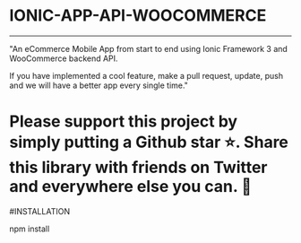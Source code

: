 # IONIC-APP-API-WOOCOMMERCE 
****************************

"An eCommerce Mobile App from start to end using Ionic Framework 3 and WooCommerce backend API.

If you have implemented a cool feature, make a pull request, update, push and we will have a better app every single time."
# Please support this project by simply putting a Github star ⭐. Share this library with friends on Twitter and everywhere else you can. 🙏

#INSTALLATION

npm install

